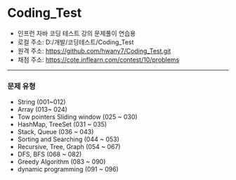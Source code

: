 # Coding_Test
* 인프런 자바 코딩 테스트 강의 문제풀이 연습용
* 로컬 주소:  D:/개발/코딩테스트/Coding_Test
* 원격 주소: https://github.com/hwany7/Coding_Test.git
* 채점 주소: https://cote.inflearn.com/contest/10/problems

___

### 문제 유형
* String (001~012)
* Array (013~ 024)
* Tow pointers Sliding window (025 ~ 030)
* HashMap, TreeSet (031 ~ 035)
* Stack, Queue (036 ~ 043)
* Sorting and Searching (044 ~ 053)
* Recursive, Tree, Graph (054 ~ 067)
* DFS, BFS (068 ~ 082)
* Greedy Algorithm (083 ~ 090)
* dynamic programming (091 ~ 096)